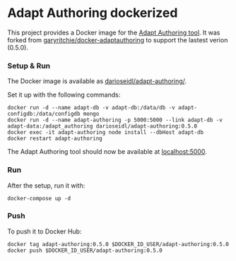 # Adapt Authoring dockerized

This project provides a Docker image for the [Adapt Authoring tool](https://github.com/adaptlearning/adapt_authoring).
It was forked from [garyritchie/docker-adaptauthoring](https://github.com/garyritchie/docker-adaptauthoring) to support the lastest verion (0.5.0).
        
### Setup & Run

The Docker image is available as [darioseidl/adapt-authoring/](https://hub.docker.com/r/darioseidl/adapt-authoring/).

Set it up with the following commands:

```
docker run -d --name adapt-db -v adapt-db:/data/db -v adapt-configdb:/data/configdb mongo
docker run -d --name adapt-authoring -p 5000:5000 --link adapt-db -v adapt-data:/adapt_authoring darioseidl/adapt-authoring:0.5.0
docker exec -it adapt-authoring node install --dbHost adapt-db
docker restart adapt-authoring
```

The Adapt Authoring tool should now be available at [localhost:5000](http://localhost:5000/).

### Run

After the setup, run it with:

`docker-compose up -d`

### Push

To push it to Docker Hub:

```
docker tag adapt-authoring:0.5.0 $DOCKER_ID_USER/adapt-authoring:0.5.0
docker push $DOCKER_ID_USER/adapt-authoring:0.5.0
```
